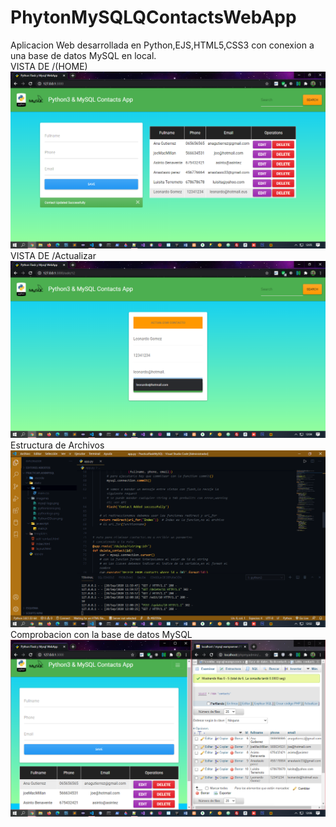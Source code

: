# PhytonMySQLQContactsWebApp
Aplicacion Web desarrollada en Python,EJS,HTML5,CSS3 con conexion a una base de datos MySQL en local.  
VISTA DE /(HOME) 
![Alt text](static/imagenes/Home.png?raw=true)
VISTA DE /Actualizar
![Alt text](static/imagenes/Actualizar.png?raw=true)
Estructura de Archivos
![Alt text](static/imagenes/Estructura.png?raw=true)
Comprobacion con la base de datos MySQL
![Alt text](static/imagenes/BaseDatos.png?raw=true)
